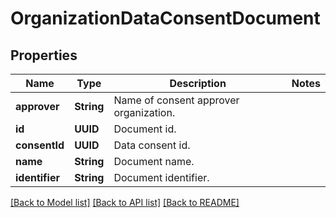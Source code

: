 # OrganizationDataConsentDocument

## Properties
Name | Type | Description | Notes
------------ | ------------- | ------------- | -------------
**approver** | **String** | Name of consent approver organization. | 
**id** | **UUID** | Document id. | 
**consentId** | **UUID** | Data consent id. | 
**name** | **String** | Document name. | 
**identifier** | **String** | Document identifier. | 

[[Back to Model list]](../README.md#documentation-for-models) [[Back to API list]](../README.md#documentation-for-api-endpoints) [[Back to README]](../README.md)


